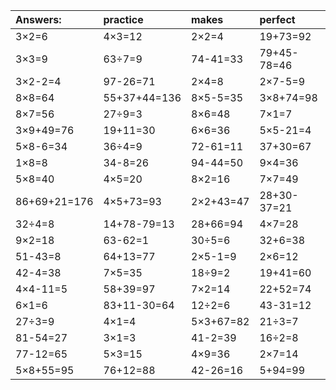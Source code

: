 | Answers: | practice | makes | perfect | ! |
| :--- | :--- | :--- | :--- | :--- |
| 3×2=6 | 4×3=12 | 2×2=4 | 19+73=92 | 40÷8=5 | 
| 3×3=9 | 63÷7=9 | 74-41=33 | 79+45-78=46 | 37+2=39 | 
| 3×2-2=4 | 97-26=71 | 2×4=8 | 2×7-5=9 | 6×9=54 | 
| 8×8=64 | 55+37+44=136 | 8×5-5=35 | 3×8+74=98 | 45+26+56=127 | 
| 8×7=56 | 27÷9=3 | 8×6=48 | 7×1=7 | 2×5=10 | 
| 3×9+49=76 | 19+11=30 | 6×6=36 | 5×5-21=4 | 5×2=10 | 
| 5×8-6=34 | 36÷4=9 | 72-61=11 | 37+30=67 | 6×7=42 | 
| 1×8=8 | 34-8=26 | 94-44=50 | 9×4=36 | 9÷3=3 | 
| 5×8=40 | 4×5=20 | 8×2=16 | 7×7=49 | 97-81=16 | 
| 86+69+21=176 | 4×5+73=93 | 2×2+43=47 | 28+30-37=21 | 87-61=26 | 
| 32÷4=8 | 14+78-79=13 | 28+66=94 | 4×7=28 | 9×7=63 | 
| 9×2=18 | 63-62=1 | 30÷5=6 | 32+6=38 | 3×6=18 | 
| 51-43=8 | 64+13=77 | 2×5-1=9 | 2×6=12 | 8×5=40 | 
| 42-4=38 | 7×5=35 | 18÷9=2 | 19+41=60 | 45÷9=5 | 
| 4×4-11=5 | 58+39=97 | 7×2=14 | 22+52=74 | 3×5=15 | 
| 6×1=6 | 83+11-30=64 | 12÷2=6 | 43-31=12 | 6×2=12 | 
| 27÷3=9 | 4×1=4 | 5×3+67=82 | 21÷3=7 | 91-2=89 | 
| 81-54=27 | 3×1=3 | 41-2=39 | 16÷2=8 | 8×4=32 | 
| 77-12=65 | 5×3=15 | 4×9=36 | 2×7=14 | 4×6-23=1 | 
| 5×8+55=95 | 76+12=88 | 42-26=16 | 5+94=99 | 3×6-15=3 | 
